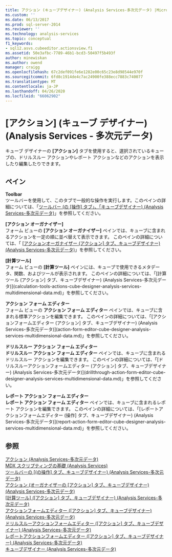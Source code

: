 ```yaml
---
title: アクション (キューブデザイナー) (Analysis Services-多次元データ) |Microsoft Docs
ms.custom: ''
ms.date: 06/13/2017
ms.prod: sql-server-2014
ms.reviewer: ''
ms.technology: analysis-services
ms.topic: conceptual
f1_keywords:
- sql12.asvs.cubeeditor.actionsview.f1
ms.assetid: 50e3afbc-7789-46b1-bcd3-50497f5b493f
author: minewiskan
ms.author: owend
manager: craigg
ms.openlocfilehash: 67c2def091fe6e1282e00c65c23e8d98544e970f
ms.sourcegitcommit: 6fd8c1914de4c7ac24900fe388ecc7883c740077
ms.translationtype: MT
ms.contentlocale: ja-JP
ms.lasthandoff: 04/26/2020
ms.locfileid: "66062902"
---
```

# <a name="actions-cube-designer-analysis-services---multidimensional-data"></a>[アクション] (キューブ デザイナー) (Analysis Services - 多次元データ)
  キューブ デザイナーの **[アクション]** タブを使用すると、選択されているキューブの、ドリルスルー アクションやレポート アクションなどのアクションを表示したり編集したりできます。  
  
## <a name="panes"></a>ペイン  
 **Toolbar**  
 ツールバーを使用して、このタブで一般的な操作を実行します。このペインの詳細については、「[ツールバー &#40;の [操作] タブ」、「キューブデザイナー&#41; &#40;Analysis Services-多次元データ&#41;](toolbar-actions-tab-cube-designer-analysis-services-multidimensional-data.md)」を参照してください。  
  
 **[アクション オーガナイザー]**  
 フォーム ビューの **[アクション オーガナイザー]** ペインでは、キューブに含まれるアクションを一定の順に並べ替えて表示できます。 このペインの詳細については、「 [[アクションオーガナイザー &#40;アクション] タブ、キューブデザイナー&#41; &#40;Analysis Services-多次元データ&#41;](action-organizer-cube-designer-analysis-services-multidimensional-data.md)」を参照してください。  
  
 **[計算ツール]**  
 フォーム ビューの **[計算ツール]** ペインには、キューブで使用できるメタデータ、関数、およびツールが表示されます。 このペインの詳細については、「[計算ツール &#40;アクション] タブ、キューブデザイナー&#41; &#40;Analysis Services-多次元データ&#41;](calculation-tools-actions-cube-designer-analysis-services-multidimensional-data.md)」を参照してください。  
  
 **アクション フォーム エディター**  
 フォーム ビューの **アクション フォーム エディター** ペインでは、キューブに含まれる標準アクションを編集できます。 このペインの詳細については、「[アクションフォームエディター &#40;アクション] タブ、キューブデザイナー&#41; &#40;Analysis Services-多次元データ&#41;](action-form-editor-cube-designer-analysis-services-multidimensional-data.md)」を参照してください。  
  
 **ドリルスルー アクション フォーム エディター**  
 **ドリルスルー アクション フォーム エディター** ペインでは、キューブに含まれるドリルスルー アクションを編集できます。 このペインの詳細については、「[ドリルスルーアクションフォームエディター &#40;アクション] タブ、キューブデザイナー&#41; &#40;Analysis Services-多次元データ&#41;](drillthrough-action-form-editor-cube-designer-analysis-services-multidimensional-data.md)」を参照してください。  
  
 **レポート アクション フォーム エディター**  
 **レポート アクション フォーム エディター** ペインでは、キューブに含まれるレポート アクションを編集できます。 このペインの詳細については、「[レポートアクションフォームエディター &#40;操作] タブ、キューブデザイナー&#41; &#40;Analysis Services-多次元データ&#41;](report-action-form-editor-cube-designer-analysis-services-multidimensional-data.md)」を参照してください。  
  
## <a name="see-also"></a>参照  
 [アクション &#40;Analysis Services-多次元データ&#41;](multidimensional-models/actions-analysis-services-multidimensional-data.md)   
 [MDX スクリプティングの基礎 &#40;Analysis Services&#41;](multidimensional-models/mdx/mdx-scripting-fundamentals-analysis-services.md)   
 [ツールバーの [&#40;の操作] タブ、キューブデザイナー&#41; &#40;Analysis Services-多次元データ&#41;](toolbar-actions-tab-cube-designer-analysis-services-multidimensional-data.md)   
 [アクション &#40;オーガナイザーの [アクション] タブ、キューブデザイナー&#41; &#40;Analysis Services-多次元データ&#41;](action-organizer-cube-designer-analysis-services-multidimensional-data.md)   
 [[計算ツール] &#40;[アクション] タブ、キューブデザイナー&#41; &#40;Analysis Services-多次元データ&#41;](calculation-tools-actions-cube-designer-analysis-services-multidimensional-data.md)   
 [アクションフォームエディター &#40;[アクション] タブ、キューブデザイナー&#41; &#40;Analysis Services-多次元データ&#41;](action-form-editor-cube-designer-analysis-services-multidimensional-data.md)   
 [ドリルスルーアクションフォームエディター &#40;[アクション] タブ、キューブデザイナー&#41; &#40;Analysis Services-多次元データ&#41;](drillthrough-action-form-editor-cube-designer-analysis-services-multidimensional-data.md)   
 [レポートアクションフォームエディター &#40;[アクション] タブ、キューブデザイナー&#41; &#40;Analysis Services-多次元データ&#41;](report-action-form-editor-cube-designer-analysis-services-multidimensional-data.md)   
 [キューブデザイナー &#40;Analysis Services-多次元データ&#41;](cube-designer-analysis-services-multidimensional-data.md)  
  
  
